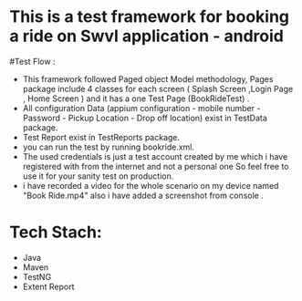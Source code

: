 # This is a test framework for booking a ride on Swvl application - android

#Test Flow : 
- This framework followed Paged object Model methodology, Pages package include 4 classes for each screen ( Splash Screen ,Login Page , Home Screen )  and it has a one Test Page (BookRideTest) .
- All configuration Data (appium configuration - mobile number - Password - Pickup Location - Drop off location) exist in TestData package.
- Test Report exist in TestReports package.
- you can run the test by running bookride.xml.
- The used credentials is just a test account created by me which i have registered with from the internet and not a personal one So feel free to use it for your sanity test on production.
- i have recorded a video for the whole scenario on my device named "Book Ride.mp4" also i have added a screenshot from console .


# Tech Stach:

- Java 
- Maven 
- TestNG 
- Extent Report 





